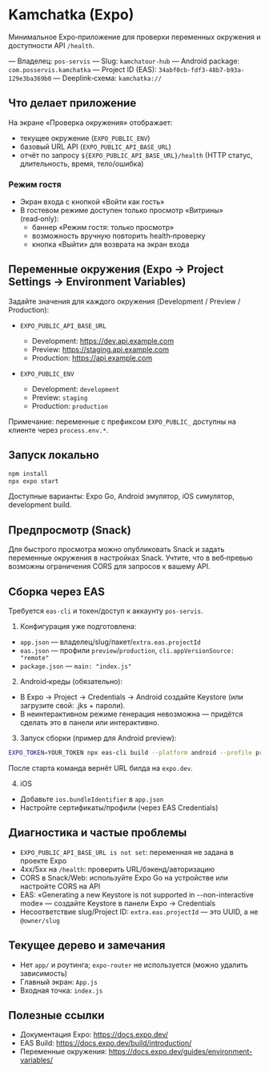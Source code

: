 # Kamchatka (Expo)

Минимальное Expo‑приложение для проверки переменных окружения и доступности API `/health`.

— Владелец: `pos-servis`
— Slug: `kamchatour-hub`
— Android package: `com.posservis.kamchatka`
— Project ID (EAS): `34abf0cb-fdf3-48b7-b93a-129e3ba369b0`
— Deeplink‑схема: `kamchatka://`

## Что делает приложение
На экране «Проверка окружения» отображает:
- текущее окружение (`EXPO_PUBLIC_ENV`)
- базовый URL API (`EXPO_PUBLIC_API_BASE_URL`)
- отчёт по запросу `${EXPO_PUBLIC_API_BASE_URL}/health` (HTTP статус, длительность, время, тело/ошибка)

### Режим гостя
- Экран входа с кнопкой «Войти как гость»
- В гостевом режиме доступен только просмотр «Витрины» (read‑only):
  - баннер «Режим гостя: только просмотр»
  - возможность вручную повторить health‑проверку
  - кнопка «Выйти» для возврата на экран входа

## Переменные окружения (Expo → Project Settings → Environment Variables)
Задайте значения для каждого окружения (Development / Preview / Production):

- `EXPO_PUBLIC_API_BASE_URL`
  - Development: https://dev.api.example.com
  - Preview: https://staging.api.example.com
  - Production: https://api.example.com

- `EXPO_PUBLIC_ENV`
  - Development: `development`
  - Preview: `staging`
  - Production: `production`

Примечание: переменные с префиксом `EXPO_PUBLIC_` доступны на клиенте через `process.env.*`.

## Запуск локально
```bash
npm install
npx expo start
```
Доступные варианты: Expo Go, Android эмулятор, iOS симулятор, development build.

## Предпросмотр (Snack)
Для быстрого просмотра можно опубликовать Snack и задать переменные окружения в настройках Snack. Учтите, что в веб‑превью возможны ограничения CORS для запросов к вашему API.

## Сборка через EAS
Требуется `eas-cli` и токен/доступ к аккаунту `pos-servis`.

1) Конфигурация уже подготовлена:
- `app.json` — владелец/slug/пакет/`extra.eas.projectId`
- `eas.json` — профили `preview`/`production`, `cli.appVersionSource: "remote"`
- `package.json` — `main: "index.js"`

2) Android‑креды (обязательно):
- В Expo → Project → Credentials → Android создайте Keystore (или загрузите свой: .jks + пароли).
- В неинтерактивном режиме генерация невозможна — придётся сделать это в панели или интерактивно.

3) Запуск сборки (пример для Android preview):
```bash
EXPO_TOKEN=YOUR_TOKEN npx eas-cli build --platform android --profile preview --non-interactive
```
После старта команда вернёт URL билда на `expo.dev`.

4) iOS
- Добавьте `ios.bundleIdentifier` в `app.json`
- Настройте сертификаты/профили (через EAS Credentials)

## Диагностика и частые проблемы
- `EXPO_PUBLIC_API_BASE_URL is not set`: переменная не задана в проекте Expo
- 4xx/5xx на `/health`: проверить URL/бэкенд/авторизацию
- CORS в Snack/Web: используйте Expo Go на устройстве или настройте CORS на API
- EAS: «Generating a new Keystore is not supported in --non-interactive mode» — создайте Keystore в панели Expo → Credentials
- Несоответствие slug/Project ID: `extra.eas.projectId` — это UUID, а не `@owner/slug`

## Текущее дерево и замечания
- Нет `app/` и роутинга; `expo-router` не используется (можно удалить зависимость)
- Главный экран: `App.js`
- Входная точка: `index.js`

## Полезные ссылки
- Документация Expo: https://docs.expo.dev/
- EAS Build: https://docs.expo.dev/build/introduction/
- Переменные окружения: https://docs.expo.dev/guides/environment-variables/
